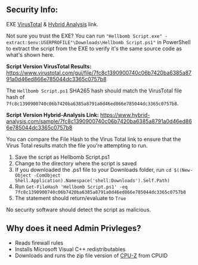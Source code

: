 ## Security Info:

EXE [VirusTotal](https://www.virustotal.com/gui/file/a3d914bc92d41be2241be0a5ca85fda1f8bf62a5bf69f52a4b420f0f7bd9e6b2) & [Hybrid Analysis](https://www.hybrid-analysis.com/sample/a3d914bc92d41be2241be0a5ca85fda1f8bf62a5bf69f52a4b420f0f7bd9e6b2) link.

Not sure you trust the EXE? You can run ``"Hellbomb Script.exe" -extract:$env:USERPROFILE"\Downloads\Hellbomb Script.ps1"`` in PowerShell to extract the script from the EXE to verify it's the same source code as what's shown here.

**Script Version VirusTotal Results:** https://www.virustotal.com/gui/file/7fc8c1390900740c06b7420ba6385a8791a0d46ed866e785044dc3365c0757b8

The ``Hellbomb Script.ps1`` SHA265 hash should match the VirusTotal file hash of ``7fc8c1390900740c06b7420ba6385a8791a0d46ed866e785044dc3365c0757b8``.

**Script Version Hybrid-Analysis Link:** https://www.hybrid-analysis.com/sample/7fc8c1390900740c06b7420ba6385a8791a0d46ed866e785044dc3365c0757b8

You can compare the File Hash to the Virus Total link to ensure that the Virus Total results match the file you're attempting to run.

1. Save the script as Hellbomb Script.ps1
2. Change to the directory where the script is saved
3. If you downloaded the .ps1 file to your Downloads folder, run ``cd $((New-Object -ComObject Shell.Application).Namespace('shell:Downloads').Self.Path)``
4. Run ``Get-FileHash 'Hellbomb Script.ps1' -eq 7fc8c1390900740c06b7420ba6385a8791a0d46ed866e785044dc3365c0757b8``
5. The statement should return/evaluate to ``True``

No security software should detect the script as malicious.

## Why does it need Admin Privleges?
- Reads firewall rules
- Installs Microsoft Visual C++ redistributables
- Downloads and runs the zip file version of [CPU-Z](https://www.cpuid.com/softwares/cpu-z.html) from CPUID
